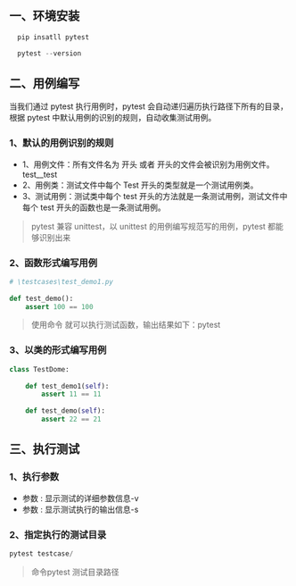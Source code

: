## 一、环境安装

```python
  pip insatll pytest

  pytest --version

```

## 二、用例编写

当我们通过 pytest 执行用例时，pytest 会自动递归遍历执行路径下所有的目录，根据 pytest 中默认用例的识别的规则，自动收集测试用例。

### 1、默认的用例识别的规则

- 1、用例文件：所有文件名为 开头 或者 开头的文件会被识别为用例文件。test__test
- 2、用例类：测试文件中每个 Test 开头的类型就是一个测试用例类。
- 3、测试用例：测试类中每个 test 开头的方法就是一条测试用例，测试文件中每个 test 开头的函数也是一条测试用例。
> pytest 兼容 unittest，以 unittest 的用例编写规范写的用例，pytest 都能够识别出来

### 2、函数形式编写用例

```python
# \testcases\test_demo1.py
 
def test_demo():
    assert 100 == 100
```

> 使用命令 就可以执行测试函数，输出结果如下：pytest

### 3、以类的形式编写用例

```python
class TestDome:
 
    def test_demo1(self):
        assert 11 == 11
 
    def test_demo(self):
        assert 22 == 21
```

## 三、执行测试

### 1、执行参数
- 参数 : 显示测试的详细参数信息-v
- 参数 : 显示测试执行的输出信息-s

### 2、指定执行的测试目录

```python
pytest testcase/
```

> 命令pytest 测试目录路径